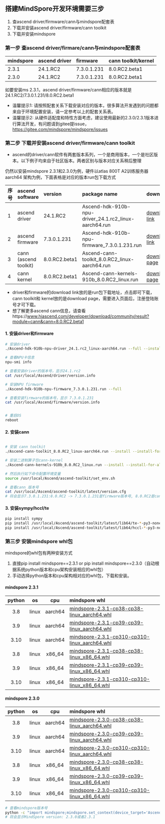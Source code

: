 

## 搭建MindSpore开发环境需要三步
  1. 查ascend driver/firmware/cann与mindspore配套表
  2. 下载并安装ascend driver/firmware/cann toolkit
  3. 下载并安装mindspore
### 第一步 查ascend driver/firmare/cann与mindspore配套表

| mindspore  | ascend driver | firmware    | cann toolkit/kernel
| :---       |:---           | :--         |:--
| 2.3.1      | 24.1.RC2      | 7.3.0.1.231 | 8.0.RC2.beta1
| 2.3.0      | 24.1.RC2      | 7.3.0.1.231 | 8.0.RC2.beta1

如要安装ms 2.3.1，ascend driver/firmware/cann相应的版本就是 24.1.RC2/7.3.0.1.231/8.0.RC2.beta1
- 温馨提示1: 请按照配套关系下载安装对应的版本，很多算法开发遇到的问题都来自于环境配置安装，请一定参考以上的配套关系表。
- 温馨提示2: 从硬件适配度和特性方面考虑，建议使用最新的2.3.0/2.3.1版本进行算法开发，有问题请到gitee提issue，https://gitee.com/mindspore/mindspore/issues

### 第二步 下载并安装ascend driver/firmware/cann toolkit
 - ascend的driver/cann软件有两套版本系列，一个是商用版本，一个是社区版本。以下例子均来自于社区版本。两者区别与版本对应关系稍后整理

仍然以安装mindspore 2.3.1和2.3.0为例，硬件以atlas 800T A2训练服务器 aarch64 架构为例，下面表格是对应的版本run包下载方式

序号  | ascend software             | version | package name | download | release date| 
|:-- |:---                  |:---    |:---     | :--- | :---
1    |ascend driver         | 24.1.RC2 | Ascend-hdk-910b-npu-driver_24.1.rc2_linux-aarch64.run| [download link](https://ascend-repo.obs.cn-east-2.myhuaweicloud.com/Ascend%20HDK/Ascend%20HDK%2024.1.RC2/Ascend-hdk-910b-npu-driver_24.1.rc2_linux-aarch64.run?response-content-type=application/octet-stream) | 2024-07-31 |
2    |ascend firmware       | 7.3.0.1.231 | Ascend-hdk-910b-npu-firmware_7.3.0.1.231.run | [download link](https://ascend-repo.obs.cn-east-2.myhuaweicloud.com/Ascend%20HDK/Ascend%20HDK%2024.1.RC2/Ascend-hdk-910b-npu-firmware_7.3.0.1.231.run?response-content-type=application/octet-stream) | 2024-07-31
3    |cann (ascend toolkit) | 8.0.RC2.beta1 | Ascend-cann-toolkit_8.0.RC2_linux-aarch64.run | [download page](https://www.hiascend.com/developer/download/community/result?module=cann&cann=8.0.RC2.beta1)| 2024-07-17
4    |cann kernel           |  8.0.RC2.beta1  | Ascend-cann-kernels-910b_8.0.RC2_linux.run | [download page](https://www.hiascend.com/developer/download/community/result?module=cann&cann=8.0.RC2.beta1) | 2024-07-17 |

- driver和firmware的download link放的是run包下载地址，点击即可下载，cann toolkit和 kernel放的是download page，需要进入页面后，注册登陆账号才可下载。
- 想了解更多ascend cann信息，请查看https://www.hiascend.com/developer/download/community/result?module=cann&cann=8.0.RC2.beta1

#### 1. 安装driver和firmware
```bash
# 安装driver 
./Ascend-hdk-910b-npu-driver_24.1.rc2_linux-aarch64.run --full --install-for-all

# 查看NPU卡信息
npu-smi info

# 查看安装driver的版本号，显示24.1.rc2
cat /usr/local/Ascend/driver/version.info

# 安装NPU firmware
./Ascend-hdk-910b-npu-firmware_7.3.0.1.231.run --full

# 查看安装firmware的版本号，显示 7.3.0.1.231
cat /usr/local/Ascend/firmware/version.info


# 重启OS
reboot
```

#### 2. 安装cann
```bash

# 安装 cann toolkit
./Ascend-cann-toolkit_8.0.RC2_linux-aarch64.run --install --install-for-all --quiet

# 安装二进制算子包cann-kernel
./Ascend-cann-kernels-910b_8.0.RC2_linux.run --install --install-for-all --quiet

# 然后执行如下命令配置环境变量
source /usr/local/Ascend/ascend-toolkit/set_env.sh

# 查看cann 版本号
cat /usr/local/Ascend/ascend-toolkit/latest/version.cfg  
# 将会显示7.3.0.1.231:8.0.RC2 -> 7.3.0.1.231是firmware版本号, 8.0.RC2是cann tooklit版本号
```
#### 3. 安装sympy/hccl/te
```bash
pip install sympy
pip install /usr/local/Ascend/ascend-toolkit/latest/lib64/te-*-py3-none-any.whl
pip install /usr/local/Ascend/ascend-toolkit/latest/lib64/hccl-*-py3-none-any.whl
```

### 第三步 安装mindspore whl包
mindspore的whl包有两种安装方式
1. 直接pip install mindspore==2.3.1 or pip install mindspore==2.3.0（自动根据系统python版本和cpu架构安装相应的whl包） 
2. 手动选择python版本和cpu架构相对应的whl包，下载和安装。
#### mindspore 2.3.1 
| python  | os    | cpu     | mindspore whl  | 
| :---:    |:---:   |:---:  | :--- |
| 3.8     | linux | aarch64 | [mindspore-2.3.1-cp38-cp38-linux_aarch64.whl](https://ms-release.obs.cn-north-4.myhuaweicloud.com/2.3.1/MindSpore/unified/aarch64/mindspore-2.3.1-cp38-cp38-linux_aarch64.whl)
| 3.9     | linux | aarch64 | [mindspore-2.3.1-cp39-cp39-linux_aarch64.whl](https://ms-release.obs.cn-north-4.myhuaweicloud.com/2.3.1/MindSpore/unified/aarch64/mindspore-2.3.1-cp39-cp39-linux_aarch64.whl)
| 3.10     | linux | aarch64 | [mindspore-2.3.1-cp310-cp310-linux_aarch64.whl](https://ms-release.obs.cn-north-4.myhuaweicloud.com/2.3.1/MindSpore/unified/aarch64/mindspore-2.3.1-cp310-cp310-linux_aarch64.whl)
| 3.8     | linux | x86_64 | [mindspore-2.3.1-cp38-cp38-linux_x86_64.whl](https://ms-release.obs.cn-north-4.myhuaweicloud.com/2.3.1/MindSpore/unified/x86_64/mindspore-2.3.1-cp38-cp38-linux_x86_64.whl)
| 3.9     | linux | x86_64 | [mindspore-2.3.1-cp39-cp39-linux_x86_64.whl](https://ms-release.obs.cn-north-4.myhuaweicloud.com/2.3.1/MindSpore/unified/x86_64/mindspore-2.3.1-cp39-cp39-linux_x86_64.whl)
| 3.10     | linux | x86_64 | [mindspore-2.3.1-cp310-cp310-linux_x86_64.whl](https://ms-release.obs.cn-north-4.myhuaweicloud.com/2.3.1/MindSpore/unified/x86_64/mindspore-2.3.1-cp310-cp310-linux_x86_64.whl)
#### mindspore 2.3.0 
| python  | os    | cpu     | mindspore whl  | 
| :---:    |:---:   |:---:   | :--- |
| 3.8     | linux | aarch64 | [mindspore-2.3.0-cp38-cp38-linux_aarch64.whl](https://ms-release.obs.cn-north-4.myhuaweicloud.com/2.3.0/MindSpore/unified/aarch64/mindspore-2.3.0-cp38-cp38-linux_aarch64.whl)
| 3.9     | linux | aarch64 | [mindspore-2.3.0-cp39-cp39-linux_aarch64.whl](https://ms-release.obs.cn-north-4.myhuaweicloud.com/2.3.0/MindSpore/unified/aarch64/mindspore-2.3.0-cp39-cp39-linux_aarch64.whl)
| 3.10     | linux | aarch64 | [mindspore-2.3.0-cp310-cp310-linux_aarch64.whl](https://ms-release.obs.cn-north-4.myhuaweicloud.com/2.3.0/MindSpore/unified/aarch64/mindspore-2.3.0-cp310-cp310-linux_aarch64.whl)
| 3.8     | linux | x86_64 | [mindspore-2.3.0-cp38-cp38-linux_x86_64.whl](https://ms-release.obs.cn-north-4.myhuaweicloud.com/2.3.0/MindSpore/unified/x86_64/mindspore-2.3.0-cp38-cp38-linux_x86_64.whl)
| 3.9     | linux | x86_64 | [mindspore-2.3.0-cp39-cp39-linux_x86_64.whl](https://ms-release.obs.cn-north-4.myhuaweicloud.com/2.3.0/MindSpore/unified/x86_64/mindspore-2.3.0-cp39-cp39-linux_x86_64.whl)
| 3.10     | linux | x86_64 | [mindspore-2.3.0-cp310-cp310-linux_x86_64.whl](https://ms-release.obs.cn-north-4.myhuaweicloud.com/2.3.0/MindSpore/unified/x86_64/mindspore-2.3.0-cp310-cp310-linux_x86_64.whl)



```bash
# 查看mindspore版本号
python -c "import mindspore;mindspore.set_context(device_target='Ascend');mindspore.run_check()"
# 将会显示MindSpore version: 2.3.0或者2.3.1
```


